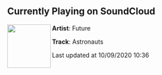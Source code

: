 ## Currently Playing on SoundCloud

[<img align="left" width="100" src="https://i1.sndcdn.com/artworks-j7XSGE1MAZvi-0-t50x50.jpg">](https://soundcloud.com/futureisnow/astronauts?in=futureisnow/sets/future-juice-wrld-present-wrld)

**Artist**: Future 

**Track**: Astronauts

Last updated at 10/09/2020 10:36
